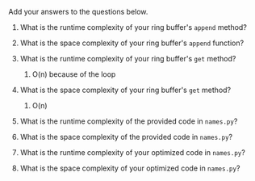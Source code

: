 Add your answers to the questions below.

1. What is the runtime complexity of your ring buffer's `append` method?
   
2. What is the space complexity of your ring buffer's `append` function?

3. What is the runtime complexity of your ring buffer's `get` method?
   1. O(n) because of the loop

4. What is the space complexity of your ring buffer's `get` method?
   1. O(n)

5. What is the runtime complexity of the provided code in `names.py`?

6. What is the space complexity of the provided code in `names.py`?

7. What is the runtime complexity of your optimized code in `names.py`?

8. What is the space complexity of your optimized code in `names.py`?
